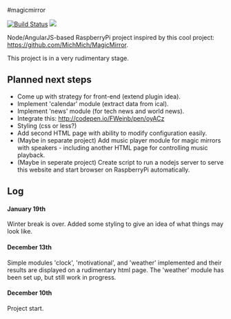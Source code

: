 #magicmirror

[![Build Status](https://travis-ci.org/sradeiski/magicmirror.svg?branch=master)](https://travis-ci.org/sradeiski/magicmirror)
![](https://david-dm.org/sradeiski/magicmirror.svg)


Node/AngularJS-based RaspberryPi project inspired by this cool project: https://github.com/MichMich/MagicMirror. 

This project is in a very rudimentary stage. 

## Planned next steps 
* Come up with strategy for front-end (extend plugin idea).
* Implement 'calendar' module (extract data from ical). 
* Implement 'news' module (for tech news and world news). 
* Integrate this: http://codepen.io/FWeinb/pen/oyACz
* Styling (css or less?) 
* Add second HTML page with ability to modify configuration easily. 
* (Maybe in separate project) Add music player module for magic mirrors with speakers - including another HTML page for controlling music playback. 
* (Maybe in seperate project) Create script to run a nodejs server to serve this website and start browser on RaspberryPi automatically. 

## Log

#### January 19th
Winter break is over. Added some styling to give an idea of what things may look like.

#### December 13th 
Simple modules 'clock', 'motivational', and 'weather' implemented and their results are displayed on a rudimentary html page. 
The 'weather' module has been set up, but still work in progress. 

#### December 10th 
Project start.
